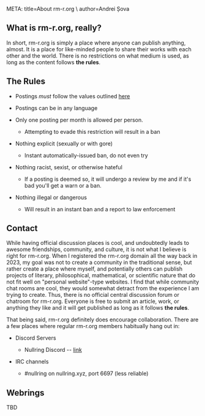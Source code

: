 META: title=About rm-r.org \\
      author=Andrei Șova

## What is rm-r.org, really?

In short, rm-r.org is simply a place where anyone can publish anything,
almost. It is a place for like-minded people to share their works with each
other and the world. There is no restrictions on what medium is used, as long as
the content follows **the rules**.

## The Rules

- Postings *must* follow the values outlined [here](/index.html)

- Postings can be in any language

- Only one posting per month is allowed per person.
  - Attempting to evade this restriction will result in a ban

- Nothing explicit (sexually or with gore)
  - Instant automatically-issued ban, do not even try

- Nothing racist, sexist, or otherwise hateful
  - If a posting is deemed so, it will undergo a review by me and if it's bad
    you'll get a warn or a ban.

- Nothing illegal or dangerous
  - Will result in an instant ban and a report to law enforcement

## Contact

While having official discussion places is cool, and undoubtedly leads to
awesome friendships, community, and culture, it is not what I believe is right
for rm-r.org. When I registered the rm-r.org domain all the way back in 2023, my
goal was not to create a community in the traditional sense, but rather create a
place where myself, and potentially others can publish projects of literary,
philosophical, mathematical, or scientific nature that do not fit well on
"personal website"-type websites. I find that while community chat rooms are
cool, they would somewhat detract from the experience I am trying to
create. Thus, there is no official central discussion forum or chatroom for
rm-r.org. Everyone is free to submit an article, work, or anything they like and
it will get published as long as it follows **the rules**.

That being said, rm-r.org definitely does encourage collaboration. There are a
few places where regular rm-r.org members habitually hang out in:

- Discord Servers
  - Nullring Discord -- [link](https://discord.gg/pJU8dTKNWq)
  
- IRC channels
  - #nullring on nullring.xyz, port 6697 (less reliable)


## Webrings

TBD
